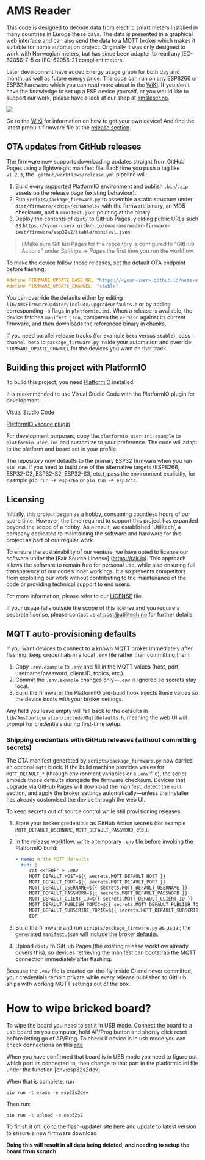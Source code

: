 # AMS Reader
This code is designed to decode data from electric smart meters installed in many countries in Europe these days. The data is presented in a graphical web interface and can also send the data to a MQTT broker which makes it suitable for home automation project. Originally it was only designed to work with Norwegian meters, but has since been adapter to read any IEC-62056-7-5 or IEC-62056-21 compliant meters.

Later development have added Energy usage graph for both day and month, as well as future energy price. The code can run on any ESP8266 or ESP32 hardware which you can read more about in the [WiKi](https://github.com/UtilitechAS/amsreader-firmware/wiki). If you don't have the knowledge to set up a ESP device yourself, or you would like to support our work, please have a look at our shop at [amsleser.no](https://amsleser.no/).


<img src="images/dashboard.png">

Go to the [WiKi](https://github.com/UtilitechAS/amsreader-firmware/wiki) for information on how to get your own device! And find the latest prebuilt firmware file at the [release section](https://github.com/UtilitechAS/amsreader-firmware/releases).

## OTA updates from GitHub releases

The firmware now supports downloading updates straight from GitHub Pages using a
lightweight manifest file. Each time you push a tag like `v1.2.3`, the
`.github/workflows/release.yml` pipeline will:

1. Build every supported PlatformIO environment and publish `.bin`/`.zip`
	assets on the release page (existing behaviour).
2. Run `scripts/package_firmware.py` to assemble a static structure under
	`dist/firmware/<chip>/<channel>/` with the firmware binary, an MD5 checksum,
	and a `manifest.json` pointing at the binary.
3. Deploy the contents of `dist/` to GitHub Pages, yielding public URLs such as
	`https://<your-user>.github.io/neas-amsreader-firmware-test/firmware/esp32s2/stable/manifest.json`.

> ℹ️ Make sure GitHub Pages for the repository is configured to "GitHub
> Actions" under *Settings → Pages* the first time you run the workflow.

To make the device follow those releases, set the default OTA endpoint before
flashing:

```cpp
#define FIRMWARE_UPDATE_BASE_URL "https://<your-user>.github.io/neas-amsreader-firmware-test"
#define FIRMWARE_UPDATE_CHANNEL  "stable"
```

You can override the defaults either by editing
`lib/AmsFirmwareUpdater/include/UpgradeDefaults.h` or by adding corresponding
`-D` flags in `platformio.ini`. When a release is available, the device fetches
`manifest.json`, compares the `version` against its current firmware, and then
downloads the referenced binary in chunks.

If you need parallel release tracks (for example `beta` versus `stable`), pass
`--channel beta` to `package_firmware.py` inside your automation and override
`FIRMWARE_UPDATE_CHANNEL` for the devices you want on that track.

## Building this project with PlatformIO
To build this project, you need [PlatformIO](https://platformio.org/) installed.

It is recommended to use Visual Studio Code with the PlatformIO plugin for development.

[Visual Studio Code](https://code.visualstudio.com/download)

[PlatformIO vscode plugin](https://platformio.org/install/ide?install=vscode)

For development purposes, copy the ```platformio-user.ini-example``` to ```platformio-user.ini``` and customize to your preference. The code will adapt to the platform and board set in your profile.

The repository now defaults to the primary ESP32 firmware when you run `pio run`. If you need to build one of the alternative targets (ESP8266, ESP32-C3, ESP32-S2, ESP32-S3, etc.), pass the environment explicitly, for example `pio run -e esp8266` or `pio run -e esp32c3`.

## Licensing
Initially, this project began as a hobby, consuming countless hours of our spare time. However, the time required to support this project has expanded beyond the scope of a hobby. As a result, we established ‘Utilitech’, a company dedicated to maintaining the software and hardware for this project as part of our regular work.

To ensure the sustainability of our venture, we have opted to license our software under the [Fair Source License] (https://fair.io). This approach allows the software to remain free for personal use, while also ensuring full transparency of our code’s inner workings. It also prevents competitors from exploiting our work without contributing to the maintenance of the code or providing technical support to end users.

For more information, please refer to our [LICENSE](/LICENSE) file.

If your usage falls outside the scope of this license and you require a separate license, please contact us at [post@utilitech.no](mailto:post@utilitech.no) for further details.


## MQTT auto-provisioning defaults
If you want devices to connect to a known MQTT broker immediately after flashing, keep credentials in a local `.env` file rather than committing them:

1. Copy `.env.example` to `.env` and fill in the MQTT values (host, port, username/password, client ID, topics, etc.).
2. Commit the `.env.example` changes only—`.env` is ignored so secrets stay local.
3. Build the firmware; the PlatformIO pre-build hook injects these values so the device boots with your broker settings.

Any field you leave empty will fall back to the defaults in `lib/AmsConfiguration/include/MqttDefaults.h`, meaning the web UI will prompt for credentials during first-time setup.

### Shipping credentials with GitHub releases (without committing secrets)

The OTA manifest generated by `scripts/package_firmware.py` now carries an
optional `mqtt` block. If the build machine provides values for
`MQTT_DEFAULT_*` (through environment variables or a `.env` file), the script
embeds those defaults alongside the firmware checksum. Devices that upgrade via
GitHub Pages will download the manifest, detect the `mqtt` section, and apply
the broker settings automatically—unless the installer has already customised
the device through the web UI.

To keep secrets out of source control while still provisioning releases:

1. Store your broker credentials as GitHub Action secrets (for example
	`MQTT_DEFAULT_USERNAME`, `MQTT_DEFAULT_PASSWORD`, etc.).
2. In the release workflow, write a temporary `.env` file before invoking the
	PlatformIO build:

	```yaml
	- name: Write MQTT defaults
	  run: |
		 cat <<'EOF' > .env
		 MQTT_DEFAULT_HOST=${{ secrets.MQTT_DEFAULT_HOST }}
		 MQTT_DEFAULT_PORT=${{ secrets.MQTT_DEFAULT_PORT }}
		 MQTT_DEFAULT_USERNAME=${{ secrets.MQTT_DEFAULT_USERNAME }}
		 MQTT_DEFAULT_PASSWORD=${{ secrets.MQTT_DEFAULT_PASSWORD }}
		 MQTT_DEFAULT_CLIENT_ID=${{ secrets.MQTT_DEFAULT_CLIENT_ID }}
		 MQTT_DEFAULT_PUBLISH_TOPIC=${{ secrets.MQTT_DEFAULT_PUBLISH_TOPIC }}
		 MQTT_DEFAULT_SUBSCRIBE_TOPIC=${{ secrets.MQTT_DEFAULT_SUBSCRIBE_TOPIC }}
		 EOF
	```

3. Build the firmware and run `scripts/package_firmware.py` as usual; the
	generated `manifest.json` will include the broker defaults.
4. Upload `dist/` to GitHub Pages (the existing release workflow already covers
	this), so devices retrieving the manifest can bootstrap the MQTT connection
	immediately after flashing.

Because the `.env` file is created on-the-fly inside CI and never committed,
your credentials remain private while every release published to GitHub ships
with working MQTT settings out of the box.


# How to wipe bricked board?

To wipe the board you need to set it in USB mode. Connect the board to a usb board on you computor, hold AP/Prog button and shortly click reset before letting go of AP/Prog. To check if device is in usb mode you can check connections on this [site](https://www.amsleser.cloud/flasher)

When you have confirmed that board is in USB mode you need to figure out which port its connected to, then change to that port in the platformio.ini file under the function [env:esp32s2dev]

When that is complete, run 
```
pio run -t erase -e esp32s2dev
```

Then run:
```
pio run -t upload -e esp32s2
```

To finish it off, go to the flash-updater site [here](https://www.amsleser.cloud/flasher) and update to latest version to ensure a new firmware download

**Doing this will result in all data being deleted, and needing to setup the board from scratch**
